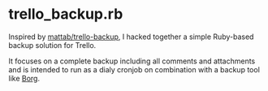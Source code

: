 # trello_backup.rb

Inspired by [mattab/trello-backup](https://github.com/mattab/trello-backup),
I hacked together a simple Ruby-based backup solution for Trello.

It focuses on a complete backup including all comments and attachments and
is intended to run as a dialy cronjob on combination with a backup tool like
[Borg](https://borgbackup.readthedocs.io/en/stable/).
